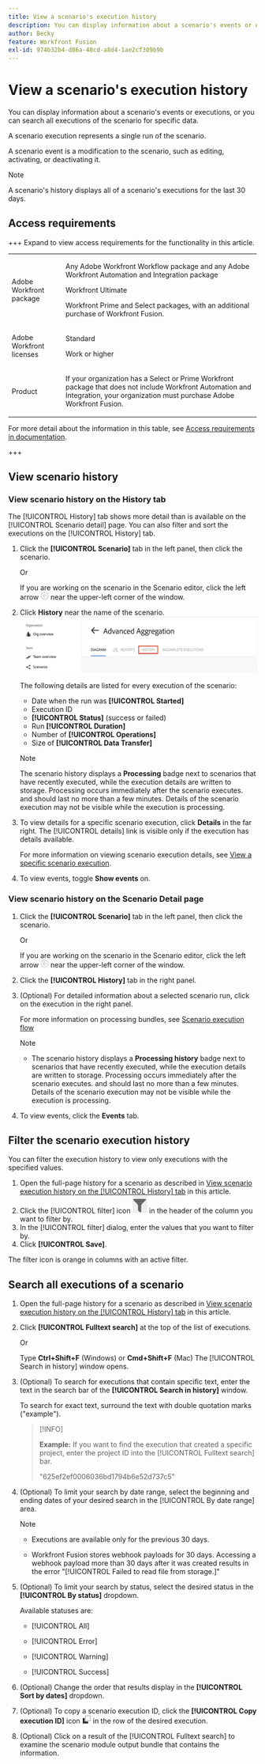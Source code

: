 ```yaml
---
title: View a scenario's execution history
description: You can display information about a scenario's events or executions, or you can search all executions of the scenario for specific data. 
author: Becky
feature: Workfront Fusion
exl-id: 974b32b4-d86a-48cd-a8d4-1ae2cf309b9b
---
```

# View a scenario's execution history

You can display information about a scenario's events or executions, or you can search all executions of the scenario for specific data. 

A scenario execution represents a single run of the scenario.

A scenario event is a modification to the scenario, such as editing, activating, or deactivating it. 

>[!NOTE]
>
>A scenario's history displays all of a scenario's executions for the last 30 days.

## Access requirements

+++ Expand to view access requirements for the functionality in this article.

<table style="table-layout:auto">
 <col> 
 <col> 
 <tbody> 
  <tr> 
   <td role="rowheader">Adobe Workfront package</td> 
   <td> <p>Any Adobe Workfront Workflow package and any Adobe Workfront Automation and Integration package</p><p>Workfront Ultimate</p><p>Workfront Prime and Select packages, with an additional purchase of Workfront Fusion.</p> </td> 
  </tr> 
  <tr data-mc-conditions=""> 
   <td role="rowheader">Adobe Workfront licenses</td> 
   <td> <p>Standard</p><p>Work or higher</p> </td> 
  </tr> 
  <tr> 
   <td role="rowheader">Product</td> 
   <td>
   <p>If your organization has a Select or Prime Workfront package that does not include Workfront Automation and Integration, your organization must purchase Adobe Workfront Fusion.</li></ul>
   </td> 
  </tr>
 </tbody> 
</table>

For more detail about the information in this table, see [Access requirements in documentation](/help/workfront-fusion/references/licenses-and-roles/access-level-requirements-in-documentation.md).

+++

## View scenario history


### View scenario history on the History tab

The [!UICONTROL History] tab shows more detail than is available on the [!UICONTROL Scenario detail] page. You can also filter and sort the executions on the [!UICONTROL History] tab.

1. Click the **[!UICONTROL Scenario]** tab in the left panel, then click the scenario.

   Or

   If you are working on the scenario in the Scenario editor, click the left arrow ![Exit editing arrow](assets/exit-editing-arrow.png) near the upper-left corner of the window.

1. Click **History** near the name of the scenario.
    ![history tab](assets/history-tab.png)

   The following details are listed for every execution of the scenario:

   * Date when the run was **[!UICONTROL Started]**
   * Execution ID
   * **[!UICONTROL Status]** (success or failed)
   * Run **[!UICONTROL Duration]**
   * Number of **[!UICONTROL Operations]**
   * Size of **[!UICONTROL Data Transfer]**
  
   >[!NOTE]
   >
   >The scenario history displays a **Processing** badge next to scenarios that have recently executed, while the execution details are written to storage. Processing occurs immediately after the scenario executes. and should last no more than a few minutes. Details of the scenario execution may not be visible while the execution is processing.
   
1. To view details for a specific scenario execution, click **Details** in the far right. The [!UICONTROL details] link is visible only if the execution has details available.

   For more information on viewing scenario execution details, see [View a specific scenario execution](/help/workfront-fusion/manage-scenarios/view-a-specific-scenario-execution.md).
1. To view events, toggle **Show events** on.


### View scenario history on the Scenario Detail page


1. Click the **[!UICONTROL Scenario]** tab in the left panel, then click the scenario.

   Or

   If you are working on the scenario in the Scenario editor, click the left arrow ![Exit editing arrow](assets/exit-editing-arrow.png) near the upper-left corner of the window.

1. Click the **[!UICONTROL History]** tab in the right panel.
1. (Optional) For detailed information about a selected scenario run, click on the execution in the right panel.

   For more information on processing bundles, see [Scenario execution flow](/help/workfront-fusion/references/scenarios/scenario-execution-flow.md)

   >[!NOTE]
   >
   >* The scenario history displays a **Processing history** badge next to scenarios that have recently executed, while the execution details are written to storage. Processing occurs immediately after the scenario executes. and should last no more than a few minutes. Details of the scenario execution may not be visible while the execution is processing.

1. To view events, click the **Events** tab. 

## Filter the scenario execution history

You can filter the execution history to view only executions with the specified values.

1. Open the full-page history for a scenario as described in [View scenario execution history on the [!UICONTROL History] tab](#view-scenario-history-on-the-history-tab) in this article.
1. Click the [!UICONTROL filter] icon ![Scenario filter icon](assets/fusion-scenario-filter-icon.png) in the header of the column you want to filter by.
1. In the [!UICONTROL filter] dialog, enter the values that you want to filter by.
1. Click **[!UICONTROL Save]**.

The filter icon is orange in columns with an active filter.

<!-- don't see how to do this
## Sort the scenario execution history

You can sort the scenario execution history.

1. Open the full-page history for a scenario as described in [View scenario execution history on the [!UICONTROL History] tab](#view-scenario-execution-history-on-the-history-tab) in this article.
1. Click the [!UICONTROL Sort] icon in the header of the column you want to filter by.
1. Optional: To reverse the order of the sort, click the [!UICONTROL Sort] icon again.
-->

## Search all executions of a scenario

1. Open the full-page history for a scenario as described in [View scenario execution history on the [!UICONTROL History] tab](#view-scenario-history-on-the-history-tab) in this article.
1. Click **[!UICONTROL Fulltext search]** at the top of the list of executions.

   Or

   Type **Ctrl+Shift+F** (Windows) or **Cmd+Shift+F** (Mac)
The [!UICONTROL Search in history] window opens.

1. (Optional) To search for executions that contain specific text, enter the text in the search bar of the **[!UICONTROL Search in history]** window.

   To search for exact text, surround the text with double quotation marks ("example").

   >[!INFO]
   >
   >**Example:** If you want to find the execution that created a specific project, enter the project ID into the [!UICONTROL Fulltext search] bar.
   >
   >"625ef2ef0006036bd1794b6e52d737c5"

1. (Optional) To limit your search by date range, select the beginning and ending dates of your desired search in the [!UICONTROL By date range] area.

   >[!NOTE]
   >
   >* Executions are available only for the previous 30 days.
   >
   >* Workfront Fusion stores webhook payloads for 30 days. Accessing a webhook payload more than 30 days after it was created results in the error "[!UICONTROL Failed to read file from storage.]"


1. (Optional) To limit your search by status, select the desired status in the **[!UICONTROL By status]** dropdown.


   Available statuses are:

   * [!UICONTROL All]

   * [!UICONTROL Error]

   * [!UICONTROL Warning]

   * [!UICONTROL Success]

1. (Optional) Change the order that results display in the **[!UICONTROL Sort by dates]** dropdown.

1. (Optional) To copy a scenario execution ID, click the **[!UICONTROL Copy execution ID]** icon <img src="assets/copy-fusion-execution-id-icon.png"> in the row of the desired execution.

1. (Optional) Click on a result of the [!UICONTROL Fulltext search] to examine the scenario module output bundle that contains the information.
